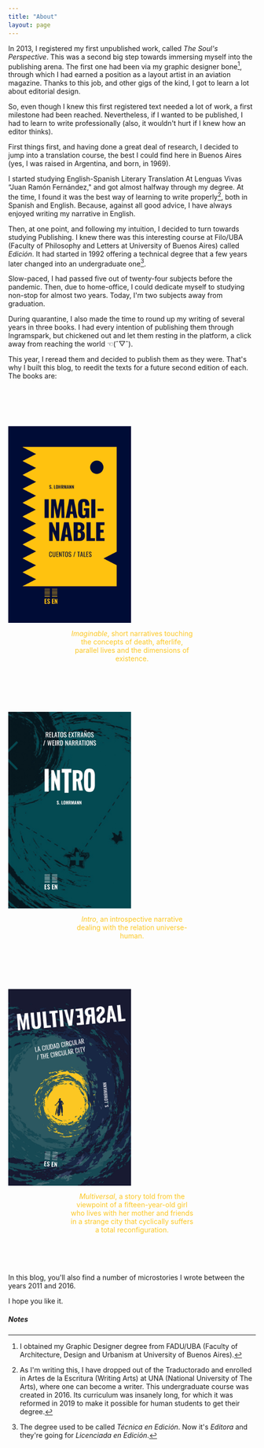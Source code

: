 ```yaml
---
title: "About"
layout: page
---
```


In 2013, I registered my first unpublished work, called *The Soul's Perspective*. This was a second big step towards immersing myself into the publishing arena. The first one had been via my graphic designer bone[^1], through which I had earned a position as a layout artist in an aviation magazine. Thanks to this job, and other gigs of the kind, I got to learn a lot about editorial design.

So, even though I knew this first registered text needed a lot of work, a first milestone had been reached. Nevertheless, if I wanted to be published, I had to learn to write professionally (also, it wouldn't hurt if I knew how an editor thinks). 

First things first, and having done a great deal of research, I decided to jump into a translation course, the best I could find here in Buenos Aires (yes, I was raised in Argentina, and born, in 1969).

I started studying English-Spanish Literary Translation At Lenguas Vivas “Juan Ramón Fernández," and got almost halfway through my degree. At the time, I found it was the best way of learning to write properly[^2], both in Spanish and English. Because, against all good advice, I have always enjoyed writing my narrative in English.

Then, at one point, and following my intuition, I decided to turn towards studying Publishing. I knew there was this interesting course at Filo/UBA (Faculty of Philosophy and Letters at University of Buenos Aires) called *Edición*. It had started in 1992 offering a technical degree that a few years later changed into an undergraduate one[^3]. 

Slow-paced, I had passed five out of twenty-four subjects before the pandemic. Then, due to home-office, I could dedicate myself to studying non-stop for almost two years. Today, I'm two subjects away from graduation.

During quarantine, I also made the time to round up my writing of several years in three books. I had every intention of publishing them through Ingramspark, but chickened out and let them resting in the platform, a click away from reaching the world ☜(ˆ▽ˆ).

This year, I reread them and decided to publish them as they were. That's why I built this blog, to reedit the texts for a future second edition of each. The books are:
<div style="margin:auto;">
 <div id="imaginable">
<img style="margin:80px auto 10px;" src="/assets/images/Imaginable%20-%20cover.jpg" alt="Imaginable" width="250">
<p style="max-width:18em; color:#fcc723; text-align:center; margin:auto;"><em>Imaginable</em>, short narratives touching the concepts of death, afterlife, parallel lives and the dimensions of existence.</p>
 </div>
 <div id="intro">
<img style="margin:100px auto 10px;" src="/assets/images/Intro%20-%20cover.jpg" alt="Intro" width="250">
<p style="max-width:18em; color:#fcc723; text-align:center; margin:auto;"><em>Intro</em>, an introspective narrative dealing with the relation universe-human.</p>
 </div>
 <div id="multiversal">
<img style="margin:100px auto 10px;" src="/assets/images/Multiversal%20-%20cover.jpg" alt="Multiversal" width="250">
<p style="max-width:18em; color:#fcc723; text-align:center; margin:auto; margin-bottom:80px;"><em>Multiversal</em>, a story told from the viewpoint of a fifteen-year-old girl who lives with her mother and friends in a strange city that cyclically suffers a total reconfiguration.</p>
 </div>
 </div>
 <p>In this blog, you'll also find a number of microstories I wrote between the years 2011 and 2016.</p> 
 
<p>I hope you like it.</p>
<h5>Notes</h5>

[^1]:	I obtained my Graphic Designer degree from FADU/UBA (Faculty of Architecture, Design and Urbanism at University of Buenos Aires).

[^2]:	As I'm writing this, I have dropped out of the Traductorado and enrolled in Artes de la Escritura (Writing Arts) at UNA (National University of The Arts), where one can become a writer. This undergraduate course was created in 2016. Its curriculum was insanely long, for which it was reformed in 2019 to make it possible for human students to get their degree.

[^3]:	The degree used to be called *Técnica en Edición*. Now it's *Editora* and they're going for *Licenciada en Edición*. 
